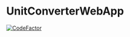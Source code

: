 # UnitConverterWebApp
[![CodeFactor](https://www.codefactor.io/repository/github/mpara30/unitconverterwebapp/badge)](https://www.codefactor.io/repository/github/mpara30/unitconverterwebapp)
